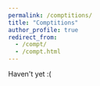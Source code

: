 ```yaml
---
permalink: /comptitions/
title: "Comptitions"
author_profile: true
redirect_from: 
  - /compt/
  - /compt.html
---
```


Haven't yet :(